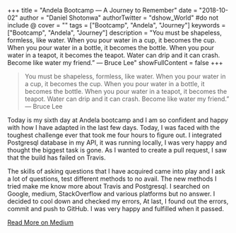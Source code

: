 +++
title = "Andela Bootcamp — A Journey to Remember"
date = "2018-10-02"
author = "Daniel Shotonwa"
authorTwitter = "dshow_World" #do not include @
cover = ""
tags = ["Bootcamp", "Andela", "Journey"]
keywords = ["Bootcamp", "Andela", "Journey"]
description = "You must be shapeless, formless, like water. When you pour water in a cup, it becomes the cup. When you pour water in a bottle, it becomes the bottle. When you pour water in a teapot, it becomes the teapot. Water can drip and it can crash. Become like water my friend.” ― Bruce Lee"
showFullContent = false
+++


> You must be shapeless, formless, like water. When you pour water in a cup, it becomes the cup. When you pour water in a bottle, it becomes the bottle. When you pour water in a teapot, it becomes the teapot. Water can drip and it can crash. Become like water my friend.” ― Bruce Lee


Today is my sixth day at Andela bootcamp and I am so confident and happy with how I have adapted in the last few days.
Today, I was faced with the toughest challenge ever that took me four hours to figure out. I integrated Postgresql database in my API, it was running locally, I was very happy and thought the biggest task is gone. As I wanted to create a pull request, I saw that the build has failed on Travis.

The skills of asking questions that I have acquired came into play and I ask a lot of questions, test different methods to no avail. The new methods I tried make me know more about Travis and Postgresql. I searched on Google, medium, StackOverflow and various platforms but no answer. I decided to cool down and checked my errors, At last, I found out the errors, commit and push to GitHub. I was very happy and fulfilled when it passed.

[Read More on Medium](https://medium.com/@danielshotonwa53/andela-bootcamp-a-journey-to-remember-d862f8b9c53b)
